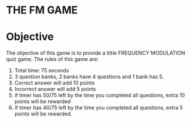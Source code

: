 # THE FM GAME

# Objective
The objective of this game is to provide a little FREQUENCY MODULATION quiz game.
The rules of this game are:
1. Total time: 75 seconds
2. 3 question banks, 2 banks have 4 questions and 1 bank has 5.
3. Correct answer will add 10 points
4. Incorrect answer will add 5 points
5. if timer has 50/75 left by the time you completed all questions, extra 10 points will be rewarded
6. if timer has 40/75 left by the time you completed all questions, extra 5 points will be rewarded.


